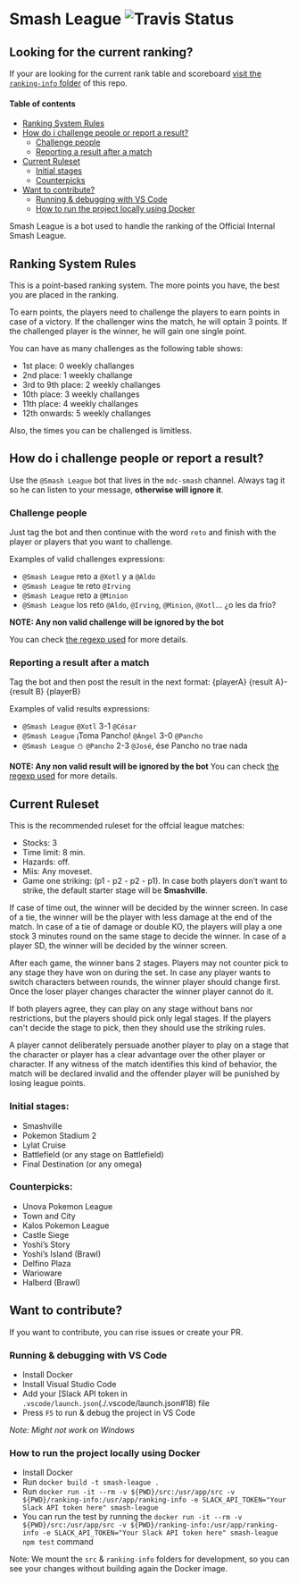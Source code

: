 # Smash League ![Travis Status](https://travis-ci.org/Xotl/Smash-League.svg?branch=master)

## Looking for the current ranking?
If your are looking for the current rank table and scoreboard [visit the `ranking-info` folder](./ranking-info/) of this repo.

#### Table of contents
* [Ranking System Rules](#ranking-system-rules)
* [How do i challenge people or report a result?](#how-do-i-challenge-people-or-report-a-result)
    * [Challenge people](#challenge-people)
    * [Reporting a result after a match](#reporting-a-result-after-a-match)
* [Current Ruleset](#current-ruleset)
    * [Initial stages](#initial-stages)
    * [Counterpicks](#counterpicks)
* [Want to contribute?](#Want-to-contribute)
    * [Running & debugging with VS Code](#Running-&-debugging-with-VS-Code)
    * [How to run the project locally using Docker](#How-to-run-the-project-locally-using-Docker)

Smash League is a bot used to handle the ranking of the Official Internal Smash League.

## Ranking System Rules

This is a point-based ranking system. The more points you have, the best you are placed in the ranking.

To earn points, the players need to challenge the players to earn points in case of a victory. If the challenger wins the match, he will optain 3 points. If the challenged player is the winner, he will gain one single point.

You can have as many challenges as the following table shows:

- 1st place: 0 weekly challanges
- 2nd place: 1 weekly challange
- 3rd to 9th place: 2 weekly challanges
- 10th place: 3 weekly challanges
- 11th place: 4 weekly challanges
- 12th onwards: 5 weekly challanges

Also, the times you can be challenged is limitless.

## How do i challenge people or report a result?
Use the `@Smash League` bot that lives in the `mdc-smash` channel. Always tag it so he can listen to your message, **otherwise will ignore it**.

### Challenge people
Just tag the bot and then continue with the word `reto` and finish with the player or players that you want to challenge.

Examples of valid challenges expressions:
* `@Smash League` reto a `@Xotl` y a `@Aldo`
* `@Smash League` te reto `@Irving`
* `@Smash League` reto a `@Minion`
* `@Smash League` los reto `@Aldo`, `@Irving`, `@Minion`, `@Xotl`... ¿o les da frío?

**NOTE: Any non valid challenge will be ignored by the bot**

You can check [the regexp used](https://github.com/Xotl/Smash-League/blob/master/src/smash-league.js#L5) for more details.

### Reporting a result after a match
Tag the bot and then post the result in the next format: {playerA} {result A}-{result B} {playerB}

Examples of valid results expressions:
* `@Smash League` `@Xotl` 3-1 `@César`
* `@Smash League` ¡Toma Pancho! `@Ángel` 3-0 `@Pancho`
* `@Smash League` :snowman: `@Pancho` 2-3 `@José`, ése Pancho no trae nada

**NOTE: Any non valid result will be ignored by the bot**
You can check [the regexp used](https://github.com/Xotl/Smash-League/blob/master/src/smash-league.js#L6) for more details.


## Current Ruleset

This is the recommended ruleset for the offcial league matches:

- Stocks: 3
- Time limit: 8 min.
- Hazards: off.
- Miis: Any moveset.
- Game one striking: (p1 - p2 - p2 - p1). In case both players don’t want to strike, the default starter stage will be **Smashville**.

If case of time out, the winner will be decided by the winner screen. In case of a tie, the winner will be the player with less damage at the end of the match. In case of a tie of damage or double KO, the players will play a one stock 3 minutes round on the same stage to decide the winner. In case of a player SD, the winner will be decided by the winner screen.

After each game, the winner bans 2 stages. Players may not counter pick to any stage they have won on during the set.
In case any player wants to switch characters between rounds, the winner player should change first. Once the loser player changes character the winner player cannot do it.

If both players agree, they can play on any stage without bans nor restrictions, but the players should pick only legal stages. If the players can't decide the stage to pick, then they should use the striking rules.

A player cannot deliberately persuade another player to play on a stage that the character or player has a clear advantage over the other player or character. If any witness of the match identifies this kind of behavior, the match will be declared invalid and the offender player will be punished by losing league points.

### Initial stages:

- Smashville
- Pokemon Stadium 2
- Lylat Cruise
- Battlefield (or any stage on Battlefield)
- Final Destination (or any omega)

### Counterpicks:

- Unova Pokemon League
- Town and City
- Kalos Pokemon League
- Castle Siege
- Yoshi’s Story
- Yoshi’s Island (Brawl)
- Delfino Plaza
- Warioware
- Halberd (Brawl)


## Want to contribute?
If you want to contribute, you can rise issues or create your PR.

### Running & debugging with VS Code
* Install Docker
* Install Visual Studio Code
* Add your [Slack API token in `.vscode/launch.json`(./.vscode/launch.json#18) file
* Press `F5` to run & debug the project in VS Code

*Note: Might not work on Windows*

### How to run the project locally using Docker
* Install Docker
* Run `docker build -t smash-league .`
* Run `docker run -it --rm -v ${PWD}/src:/usr/app/src -v ${PWD}/ranking-info:/usr/app/ranking-info -e SLACK_API_TOKEN="Your Slack API token here" smash-league`
* You can run the test by running the `docker run -it --rm -v ${PWD}/src:/usr/app/src -v ${PWD}/ranking-info:/usr/app/ranking-info -e SLACK_API_TOKEN="Your Slack API token here" smash-league npm test` command

Note: We mount the `src` & `ranking-info` folders for development, so you can see your changes without building again the Docker image.

